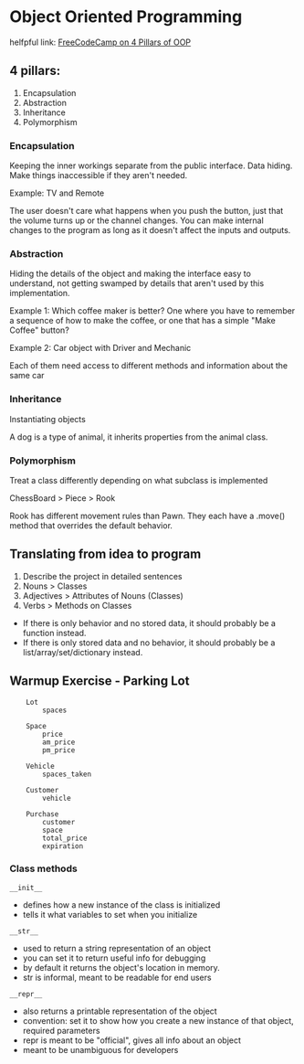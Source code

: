 # Object Oriented Programming

helfpful link: [FreeCodeCamp on 4 Pillars of OOP](https://www.freecodecamp.org/news/four-pillars-of-object-oriented-programming/)

## 4 pillars:

1. Encapsulation
2. Abstraction
3. Inheritance
4. Polymorphism

### Encapsulation

Keeping the inner workings separate from the public interface. Data hiding. Make things inaccessible if they aren't needed.

Example: TV and Remote

The user doesn't care what happens when you push the button, just that the volume turns up or the channel changes. You can make internal changes to the program as long as it doesn't affect the inputs and outputs.

### Abstraction

Hiding the details of the object and making the interface easy to understand, not getting swamped by details that aren't used by this implementation.

Example 1: Which coffee maker is better? One where you have to remember a sequence of how to make the coffee, or one that has a simple "Make Coffee" button?

Example 2: Car object with Driver and Mechanic

Each of them need access to different methods and information about the same car

### Inheritance

Instantiating objects

A dog is a type of animal, it inherits properties from the animal class.

### Polymorphism

Treat a class differently depending on what subclass is implemented


ChessBoard > Piece > Rook

Rook has different movement rules than Pawn. They each have a .move() method that overrides the default behavior.

## Translating from idea to program

1. Describe the project in detailed sentences
2. Nouns > Classes
3. Adjectives > Attributes of Nouns (Classes)
4. Verbs > Methods on Classes

- If there is only behavior and no stored data, it should probably be a function instead.
- If there is only stored data and no behavior, it should probably be a list/array/set/dictionary instead.

## Warmup Exercise - Parking Lot

```
    Lot
        spaces

    Space
        price
        am_price
        pm_price

    Vehicle
        spaces_taken

    Customer
        vehicle

    Purchase
        customer
        space
        total_price
        expiration
```

### Class methods

```__init__```

- defines how a new instance of the class is initialized
- tells it what variables to set when you initialize

```__str__```

- used to return a string representation of an object
- you can set it to return useful info for debugging
- by default it returns the object's location in memory.
- str is informal, meant to be readable for end users

```__repr__```

- also returns a printable representation of the object
- convention: set it to show how you create a new instance of that object, required parameters
- repr is meant to be "official", gives all info about an object
- meant to be unambiguous for developers
